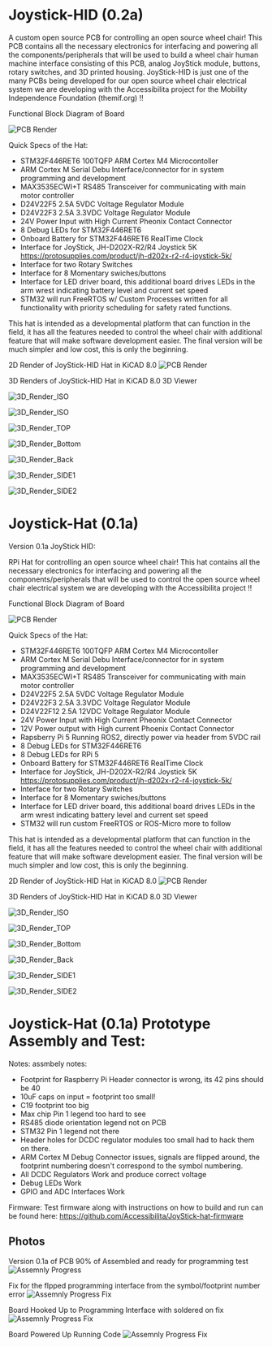# Joystick-HID (0.2a)
A custom open source PCB for controlling an open source wheel chair! This PCB contains all the necessary electronics for interfacing and powering all the components/peripherals that will be used to build a wheel chair human machine interface consisting of this PCB, analog JoyStick module, buttons, rotary switches, and 3D printed housing. JoyStick-HID is just one of the many PCBs being developed for our open source wheel chair electrical system we are developing with the Accessibilita project for the Mobility Independence Foundation (themif.org) !!

Functional Block Diagram of Board 

![PCB Render](img/JoyStick-HID_V2.png)

Quick Specs of the Hat:
- STM32F446RET6 100TQFP ARM Cortex M4 Microcontoller
- ARM Cortex M Serial Debu Interface/connector for in system programming and development 
- MAX3535ECWI+T RS485 Transceiver for communicating with main motor controller
- D24V22F5 2.5A 5VDC Voltage Regulator Module
- D24V22F3 2.5A 3.3VDC Voltage Regulator Module
- 24V Power Input with High Current Pheonix Contact Connector
- 8 Debug LEDs for STM32F446RET6
- Onboard Battery for STM32F446RET6 RealTime Clock
- Interface for JoyStick, JH-D202X-R2/R4 Joystick 5K https://protosupplies.com/product/jh-d202x-r2-r4-joystick-5k/
- Interface for two Rotary Switches
- Interface for 8 Momentary swiches/buttons
- Interface for LED driver board, this additional board drives LEDs in the arm wrest indicating battery level and current set speed
- STM32 will run FreeRTOS w/ Custom Processes written for all functionality with priority scheduling for safety rated functions.

This hat is intended as a developmental platform that can function in the field, it has all the features needed to control the wheel chair with additional feature that will make software development easier. The final version will be much simpler and low cost, this is only the beginning. 

2D Render of JoyStick-HID Hat in KiCAD 8.0
![PCB Render](img/JoyStick-Hat_2D_V2.jpg)

3D Renders of JoyStick-HID Hat in KiCAD 8.0 3D Viewer 

![3D_Render_ISO](img/JoyStick-Hat_V2_3D_ISO1.jpg)

![3D_Render_ISO](img/JoyStick-Hat_V2_3D_ISO2.jpg)

![3D_Render_TOP](img/JoyStick-Hat_V2_3D_TOP.jpg)

![3D_Render_Bottom](img/JoyStick-Hat_V2_3D_BOTTOM.jpg)

![3D_Render_Back](img/JoyStick-Hat_V2_3D_BACK.jpg)

![3D_Render_SIDE1](img/JoyStick-Hat_V2_3D_SIDE1.jpg)

![3D_Render_SIDE2](img/JoyStick-Hat_V2_3D_SIDE2.jpg)


# Joystick-Hat (0.1a)
Version 0.1a JoyStick HID:

RPi Hat for controlling an open source wheel chair! This hat contains all the necessary electronics for interfacing and powering all the components/peripherals that will be used to control the open source wheel chair electrical system we are developing with the Accessibilita project !!

Functional Block Diagram of Board 

![PCB Render](img/Block_diagram.png)

Quick Specs of the Hat:
- STM32F446RET6 100TQFP ARM Cortex M4 Microcontoller
- ARM Cortex M Serial Debu Interface/connector for in system programming and development 
- MAX3535ECWI+T RS485 Transceiver for communicating with main motor controller
- D24V22F5 2.5A 5VDC Voltage Regulator Module
- D24V22F3 2.5A 3.3VDC Voltage Regulator Module
- D24V22F12 2.5A 12VDC Voltage Regulator Module
- 24V Power Input with High Current Pheonix Contact Connector
- 12V Power output with High current Phoenix Contact Connector
- Rapsberry Pi 5 Running ROS2, directly power via header from 5VDC rail
- 8 Debug LEDs for STM32F446RET6
- 8 Debug LEDs for RPi 5
- Onboard Battery for STM32F446RET6 RealTime Clock
- Interface for JoyStick, JH-D202X-R2/R4 Joystick 5K https://protosupplies.com/product/jh-d202x-r2-r4-joystick-5k/
- Interface for two Rotary Switches
- Interface for 8 Momentary swiches/buttons
- Interface for LED driver board, this additional board drives LEDs in the arm wrest indicating battery level and current set speed
- STM32 will run custom FreeRTOS or ROS-Micro more to follow

This hat is intended as a developmental platform that can function in the field, it has all the features needed to control the wheel chair with additional feature that will make software development easier. The final version will be much simpler and low cost, this is only the beginning. 

2D Render of JoyStick-HID Hat in KiCAD 8.0
![PCB Render](img/JoyStick-Hat_2D.jpg)

3D Renders of JoyStick-HID Hat in KiCAD 8.0 3D Viewer 

![3D_Render_ISO](img/JoyStick-Hat_3D_ISO.jpg)

![3D_Render_TOP](img/JoyStick-Hat_3D_TOP.jpg)

![3D_Render_Bottom](img/JoyStick-Hat_3D_BOTTOM.jpg)

![3D_Render_Back](img/JoyStick-Hat_3D_BACK.jpg)

![3D_Render_SIDE1](img/JoyStick-Hat_3D_SIDE1.jpg)

![3D_Render_SIDE2](img/JoyStick-Hat_3D_SIDE2.jpg)


# Joystick-Hat (0.1a) Prototype Assembly and Test:

Notes:
assmbely notes:
- Footprint for Raspberry Pi Header connector is wrong, its 42 pins should be 40
- 10uF caps on input = footprint too small!
- C19 footprint too big
- Max chip Pin 1 legend too hard to see
- RS485 diode orientation legend not on PCB
- STM32 Pin 1 legend not there
- Header holes for DCDC regulator modules too small had to hack them on there.
- ARM Cortex M Debug Connector issues, signals are flipped around, the footprint numbering doesn't correspond to the symbol numbering.
- All DCDC Regulators Work and produce correct voltage
- Debug LEDs Work
- GPIO and ADC Interfaces Work

Firmware:
Test firmware along with instructions on how to build and run can be found here: https://github.com/Accessibilita/JoyStick-hat-firmware

## Photos 

Version 0.1a of PCB 90% of Assembled and ready for programming test
![Assemnly Progress](img/IMG_4244.png)

Fix for the flpped programming interface from the symbol/footprint number error
![Assemnly Progress Fix](img/IMG_4549.png)

Board Hooked Up to Programming Interface with soldered on fix 
![Assemnly Progress Fix](img/IMG_4944.png)

Board Powered Up Running Code
![Assemnly Progress Fix](img/IMG_5190.png)


